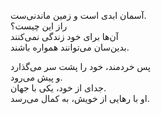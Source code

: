 آسمان ابدی است و زمین ماندنی‌ست.  
راز این چیست؟  
آن‌ها برای خود زندگی نمی‌کنند  
بدین‌سان می‌توانند همواره باشند.

پس خردمند، خود را پشت سر می‌گذارد  
و پیش می‌رود.  
جدای از خود، یکی با جهان.  
او با رهایی از خویش، به کمال می‌رسد.
